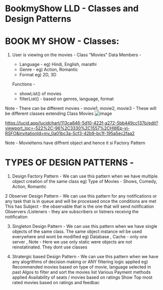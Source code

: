 
# BookmyShow LLD - Classes and Design Patterns 

BOOK MY SHOW - Classes:
==================================

1. User is viewing on the movies - Class "Movies"
   Data Members -
   - Language - eg) Hindi, English, marathi
   - Genre - eg) Action, Romantic
   - Format  eg) 2D, 3D
  
   Functions -
   - showList() of movies 
   - filterList()  - based on genres, language, format
  
Note - There can be different movies - movie1, movie2, movie3 - These will be different classes extending Class Movies
![image](https://github.com/Gautami56/bookMyShowLLD/assets/62929436/d0089836-774d-46eb-8468-411405ca6c36)

https://lucid.app/lucidchart/113ca846-5d10-422f-a272-5bb449cc137b/edit?viewport_loc=-522%2C-96%2C3330%2C1557%2CHWEp-vi-RSFO&invitationId=inv_0a01bc3a-5cf3-42b9-bc1f-195a5ec2faa2



Note - MovieItems have diffrent object and hence it si Factory Pattern

# TYPES OF DESIGN PATTERNS -
1. Design Factory Pattern - We can use this pattern when we have multiple object creation of the same class
   eg) Type of Movies - Shows, Comedy, Action, Romantic

2 Observer Design Pattern - We can use this pattern for any notifications or any task that is in queue and will be processed once the conditions are met
This has Subject - the observable that is the one that will send notification
         Observers /Listeners - they are subscribers or listners receivig the notification
         
3. Singleton Design Pattern -  We can use this pattern when we have single objects of the same class. The same object instance wil be used everywhere and wont be modified
   eg) Database , Cache - only one server ,
   Note - Here we use only static were objects are not reinstatinated. They dont use classes

4. Stratergic based Design Pattern - We can use this pattern when we have any alogrithms of decision making or ANY filtering logic applied
   eg) Recommended movies based on type of movie, language selected in past
       Algos to filter and sort the movies list
       Various Payment methods applied
       Availability of seats / movies based on ratings
       Show Top most rated movies based on ratings and feedbac




  
   
